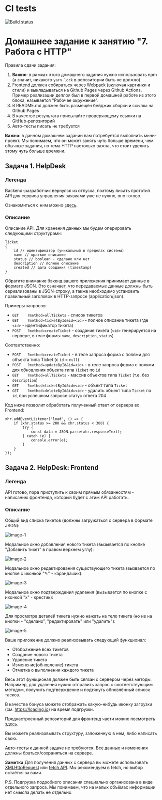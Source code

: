 # CI tests
[![Build status](https://ci.appveyor.com/api/projects/status/q9mlqn111vcriedp?svg=true)](https://ci.appveyor.com/project/Natasha01013/ahj-hw7-task1-2-helpdesk)

# Домашнее задание к занятию "7. Работа с HTTP"

Правила сдачи задания:

1. **Важно**: в рамках этого домашнего задания нужно использовать npm (а значит, никакого `yarn.lock` в репозитории быть не должно)  
2. Frontend должен собираться через Webpack (включая картинки и стили) и выкладываться на Github Pages через Github Actions.   
Пример реализации деплоя был в первой домашней работе из этого блока, называется "Рабочее окружение".  
3. В README.md должен быть размещён бейджик сборки и ссылка на Github Pages  
4. В качестве результата присылайте проверяющему ссылки на GitHub-репозиторий  
5. Авто-тесты писать не требуется  
   
**Важно**: в данном домашнем задании вам потребуется выполнить мини-проект. Мы понимаем, что он может занять чуть больше времени, чем обычные задания, но тема HTTP настолько важна, что стоит уделить этому чуть больше времени.  

## Задача 1. HelpDesk  
### Легенда  

Backend-разработчик вернулся из отпуска, поэтому писать прототип API для сервиса управления заявками уже не нужно, оно готово.   

Ознакомиться с ним можно [здесь](https://github.com/Natasha01013/ahj-hw7-task1-2-helpdesk-backend/tree/main).  

### Описание  
Описание API. Для хранения данных мы будем оперировать следующими структурами:  

```
Ticket
{
    id // идентификатор (уникальный в пределах системы)
    name // краткое описание
    status // boolean - сделано или нет
    description // полное описание
    created // дата создания (timestamp)
}
```

Обратите внимание бэкенд вашего приложения принимает данные в формате JSON. Это означает, что передаваемые данные должны быть сериализованы в JSON-строку, а также необходимо установить правильный заголовок в HTTP-запросе (application/json).  

Примеры запросов:  

* `GET    ?method=allTickets` - список тикетов  
* `GET    ?method=ticketById&id=<id>` - полное описание тикета (где `<id>` - идентификатор тикета)  
* `POST   ?method=createTicket` - создание тикета (`<id>` генерируется на сервере, в теле формы `name`, `description`, `status`)  

Соответственно:  

* `POST   ?method=createTicket` - в теле запроса форма с полями для объекта типа Ticket (с `id` = `null`)  
* `POST   ?method=updateById&id=<id>` - в теле запроса форма с полями для обновления объекта типа `Ticket` по `id`  
* `GET    ?method=allTickets`  - массив объектов типа `Ticket` (т.е. без `description`)  
* `GET    ?method=ticketById&id=<id>` - объект типа `Ticket ` 
* `GET    ?method=deleteById&id=<id>` - удалить объект типа `Ticket` по `id`, при успешном запросе статус ответа 204  

Код ниже позволит обработать полученный ответ от сервера во Frontend:  
```
xhr.addEventListener('load', () => {
    if (xhr.status >= 200 && xhr.status < 300) {
        try {
            const data = JSON.parse(xhr.responseText);
        } catch (e) {
            console.error(e);
        }
    }
});
```

## Задача 2. HelpDesk: Frontend  
### Легенда  
API готово, пора приступить к своим прямым обязанностям - написанию фронтенда, который будет с этим API работать.  

### Описание  
Общий вид списка тикетов (должны загружаться с сервера в формате JSON):  

![image-1](https://github.com/netology-code/ahj-homeworks/blob/AHJ-50/http/pic/helpdesk.png)  

Модальное окно добавления нового тикета (вызывается по кнопке "Добавить тикет" в правом верхнем углу):  

![image-2](https://github.com/netology-code/ahj-homeworks/blob/AHJ-50/http/pic/helpdesk-2.png)  

Модальное окно редактирования существующего тикета (вызвается по кнопке с иконкой "✎" - карандашик):  

![image-3](https://github.com/netology-code/ahj-homeworks/blob/AHJ-50/http/pic/helpdesk-3.png)  

Модальное окно подтверждения удаления (вызывается по кнопке с иконкой "x" - крестик):  

![image-4](https://github.com/netology-code/ahj-homeworks/blob/AHJ-50/http/pic/helpdesk-4.png)  

Для просмотра деталей тикета нужно нажать на тело тикета (но не на кнопки - "сделано", "редактировать" или "удалить"):  

![image-5](https://github.com/netology-code/ahj-homeworks/blob/AHJ-50/http/pic/helpdesk-5.png)  

Ваше приложение должно реализовывать следующий функционал:  

* Отображение всех тикетов  
* Создание нового тикета  
* Удаление тикета  
* Изменение(обновление) тикета  
* Отметка о выполнении каждого тикета  

Весь этот функционал должен быть связан с сервером через методы. Например, для удаления нужно отправить запрос с соответствующим методом, получить подтверждение и подтянуть обновлённый список тасков.  

В качестве бонуса можете отображать какую-нибудь иконку загрузки (см. https://loading.io) на время подгрузки.  

Преднастроенный репозиторий для фронтенд части можно посмотреть [здесь](https://github.com/netology-code/ahj-homeworks/tree/AHJ-50/http/helpdesk/frontend).  

Вы можете реализовывать структуру, заложенную в нем, либо написать свою.  

Авто-тесты к данной задаче не требуются. Все данные и изменения должны браться/сохраняться на сервере.  

**Заметка**
Для получения данных с сервера вы можете использовать [XMLHttpRequest](https://developer.mozilla.org/ru/docs/Web/API/XMLHttpRequest/Using_XMLHttpRequest) или [fetch API](https://developer.mozilla.org/ru/docs/Web/API/Fetch_API/Using_Fetch). Мы рекомендуем в fetch, но выбор остаётся за вами.  

P.S. Подгрузка подробного описания специально организована в виде отдельного запроса. Мы понимаем, что на малых объёмах информации нет смысла делать её отдельно.  